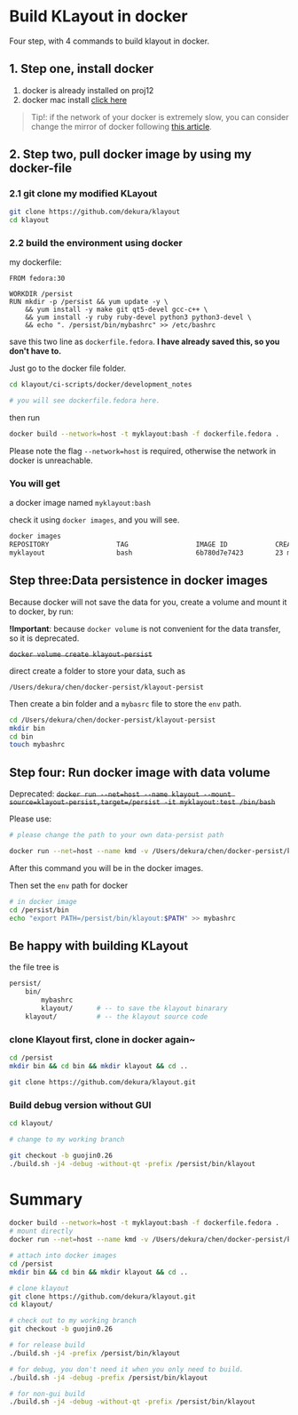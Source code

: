 # Build KLayout in docker

Four step, with 4 commands to build klayout in docker.



## 1. Step one, install docker

1. docker is already installed on proj12
2. docker mac install [click here](https://docs.docker.com/docker-for-mac/install/)


> Tip!:
if the network of your docker is extremely slow, you can consider change the mirror of docker following [this article](https://zhuanlan.zhihu.com/p/109485448).

## 2. Step two, pull docker image by using my docker-file


### 2.1 git clone my modified KLayout


```bash
git clone https://github.com/dekura/klayout
cd klayout
```


### 2.2 build the environment using docker

my dockerfile:

```docker
FROM fedora:30

WORKDIR /persist
RUN mkdir -p /persist && yum update -y \
    && yum install -y make git qt5-devel gcc-c++ \
    && yum install -y ruby ruby-devel python3 python3-devel \
    && echo ". /persist/bin/mybashrc" >> /etc/bashrc
```


save this two line as `dockerfile.fedora`. **I have already saved this, so you don't have to.**

Just go to the docker file folder.

```bash
cd klayout/ci-scripts/docker/development_notes

# you will see dockerfile.fedora here.
```
then run

```bash
docker build --network=host -t myklayout:bash -f dockerfile.fedora .
```

Please note the flag `--network=host` is required, otherwise the network in docker is unreachable.



### You will get

a docker image named `myklayout:bash`

check it using `docker images`, and you will see.

```bash
docker images
REPOSITORY                 TAG                 IMAGE ID            CREATED             SIZE
myklayout                  bash                6b780d7e7423        23 minutes ago      1.12GB
```



## Step three:Data persistence in docker images

Because docker will not save the data for you, create a volume and mount it to docker, by run:

**!Important**: because `docker volume` is not convenient for the data transfer, so it is deprecated.

~~`docker volume create klayout-persist`~~



direct create a folder to store your data, such as

`/Users/dekura/chen/docker-persist/klayout-persist`

Then create a bin folder and a `mybasrc` file to store the `env` path.


```bash
cd /Users/dekura/chen/docker-persist/klayout-persist
mkdir bin
cd bin
touch mybashrc
```



## Step four: Run docker image with data volume

Deprecated:
~~`docker run --net=host --name klayout --mount source=klayout-persist,target=/persist -it myklayout:test /bin/bash`~~



Please use:

```bash
# please change the path to your own data-persist path

docker run --net=host --name kmd -v /Users/dekura/chen/docker-persist/klayout-persist:/persist -it myklayout:bash /bin/bash
```
After this command you will be in the docker images.

Then set the `env` path for docker

```bash
# in docker image
cd /persist/bin
echo "export PATH=/persist/bin/klayout:$PATH" >> mybashrc
```


## Be happy with building KLayout

the file tree is

```bash
persist/
    bin/
        mybashrc
        klayout/      # -- to save the klayout binarary
    klayout/          # -- the klayout source code
```


### clone Klayout first, clone in docker again~

```bash
cd /persist
mkdir bin && cd bin && mkdir klayout && cd ..

git clone https://github.com/dekura/klayout.git
```

### Build debug version without GUI

```bash
cd klayout/

# change to my working branch

git checkout -b guojin0.26
./build.sh -j4 -debug -without-qt -prefix /persist/bin/klayout
```


# Summary

```bash
docker build --network=host -t myklayout:bash -f dockerfile.fedora .
# mount directly
docker run --net=host --name kmd -v /Users/dekura/chen/docker-persist/klayout-persist:/persist -it myklayout:bash /bin/bash

# attach into docker images
cd /persist
mkdir bin && cd bin && mkdir klayout && cd ..

# clone klayout
git clone https://github.com/dekura/klayout.git
cd klayout/

# check out to my working branch
git checkout -b guojin0.26

# for release build
./build.sh -j4 -prefix /persist/bin/klayout

# for debug, you don't need it when you only need to build.
./build.sh -j4 -debug -prefix /persist/bin/klayout

# for non-gui build
./build.sh -j4 -debug -without-qt -prefix /persist/bin/klayout
```


